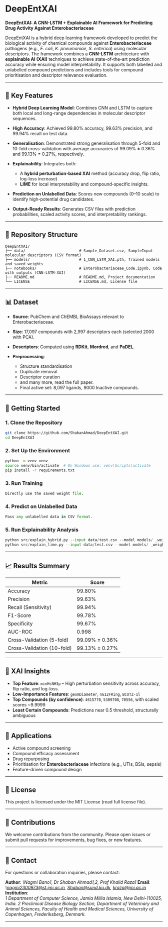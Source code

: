 # DeepEntXAI

**DeepEntXAI: A CNN-LSTM + Explainable AI Framework for Predicting Drug Activity Against Enterobacteriaceae**

DeepEntXAI is a hybrid deep learning framework developed to predict the biological activity of chemical compounds against **Enterobacteriaceae** pathogens (e.g., *E. coli*, *K. pneumoniae*, *S. enterica*) using molecular descriptors. The framework combines a **CNN-LSTM** architecture with **explainable AI (XAI)** techniques to achieve state-of-the-art prediction accuracy while ensuring model interpretability. It supports both labelled and unlabelled compound predictions and includes tools for compound prioritisation and descriptor relevance evaluation.

---

## 📌 Key Features

* **Hybrid Deep Learning Model**: Combines CNN and LSTM to capture both local and long-range dependencies in molecular descriptor sequences.
* **High Accuracy**: Achieved 99.80% accuracy, 99.63% precision, and 99.94% recall on test data.
* **Generalisation**: Demonstrated strong generalisation through 5-fold and 10-fold cross-validation with average accuracies of 99.09% ± 0.36% and 99.13% ± 0.27%, respectively.
* **Explainability**: Integrates both:

  * A **hybrid perturbation-based XAI** method (accuracy drop, flip ratio, log-loss increase)
  * **LIME** for local interpretability and compound-specific insights.
* **Prediction on Unlabelled Data**: Scores new compounds (0–10 scale) to identify high-potential drug candidates.
* **Output-Ready Results**: Generates CSV files with prediction probabilities, scaled activity scores, and interpretability rankings.

---

## 📂 Repository Structure

```
DeepEntXAI/
├── data/                        # Sample_Dataset.csv, SampleInput molecular descriptors (CSV format)
├── models/                      # 1_CNN_LSTM_XAI.pth, Trained models and saved weights
├── notebooks/                   # Enterobacteriaceae_Code.ipynb, Code with outputs (CNN-LSTM-XAI)
├── README.md                    # README.md, Project documentation
└── LICENSE                      # LICENSE.md, License file
```

---

## 📊 Dataset

* **Source**: PubChem and ChEMBL BioAssays relevant to Enterobacteriaceae.
* **Size**: 17,097 compounds with 2,997 descriptors each (selected 2000 with PCA).
* **Descriptors**: Computed using **RDKit**, **Mordred**, and **PaDEL**.
* **Preprocessing**:

  * Structure standardisation
  * Duplicate removal
  * Descriptor curation
  * and many more, read the full paper. 
  * Final active set: 8,097 ligands, 9000 Inactive compounds. 

---

## 🚀 Getting Started

### 1. Clone the Repository

```bash
git clone https://github.com/ShabanAhmad/DeepEntXAI.git 
cd DeepEntXAI
```

### 2. Set Up the Environment

```bash
python -m venv venv
source venv/bin/activate  # On Windows use: venv\Scripts\activate
pip install -r requirements.txt
```

### 3. Run Training

```python
Directly use the saved weight file.
```

### 4. Predict on Unlabelled Data

```python
Pass any unlabelled data in CSV format. 
```

### 5. Run Explainability Analysis

```python
python src/explain_hybrid.py --input data/test.csv --model models/ _weights.h5
python src/explain_lime.py --input data/test.csv --model models/ _weights.h5
```

---

## 📈 Results Summary

| Metric                     | Score          |
| -------------------------- | -------------- |
| Accuracy                   | 99.80%         |
| Precision                  | 99.63%         |
| Recall (Sensitivity)       | 99.94%         |
| F1-Score                   | 99.78%         |
| Specificity                | 99.67%         |
| AUC-ROC                    | 0.998          |
| Cross-Validation (5-fold)  | 99.09% ± 0.36% |
| Cross-Validation (10-fold) | 99.13% ± 0.27% |

---

## 🧠 XAI Insights

* **Top Feature**: `minHsNH3p` – High perturbation sensitivity across accuracy, flip ratio, and log-loss.
* **Low-Importance Features**: `geomDiameter`, `nG12FRing`, `BCUTZ-1l`
* **Top Compounds (by confidence)**: `4615770`, `5309708`, `70556`, with scaled scores \~9.9999
* **Least Certain Compounds**: Predictions near 0.5 threshold, structurally ambiguous

---

## 🧪 Applications

* Active compound screening
* Compound efficacy assessment
* Drug repurposing
* Prioritisation for **Enterobacteriaceae** infections (e.g., UTIs, BSIs, sepsis)
* Feature-driven compound design

---

## 📜 License

This project is licensed under the MIT License (read full license file).

---

## 🤝 Contributions

We welcome contributions from the community. Please open issues or submit pull requests for improvements, bug fixes, or new features.

---

## 📧 Contact

For questions or collaboration inquiries, please contact:

**Author**: *\Nagmi Bano1, Dr Shaban Ahmad1,2, Prof Khalid Raza1*
**Email**: *\nagmi2300973@st.jmi.ac.in, Shaban@sund.ku.dk, kraza@jmi.ac.in*
**Institution**: *\
1 Department of Computer Science, Jamia Millia Islamia, New Delhi-110025, India.
2 Preclinical Disease Biology Section, Department of Veterinary and Animal Sciences, Faculty of Health and Medical Sciences, University of Copenhagen, Frederiksberg, Denmark.*

---
